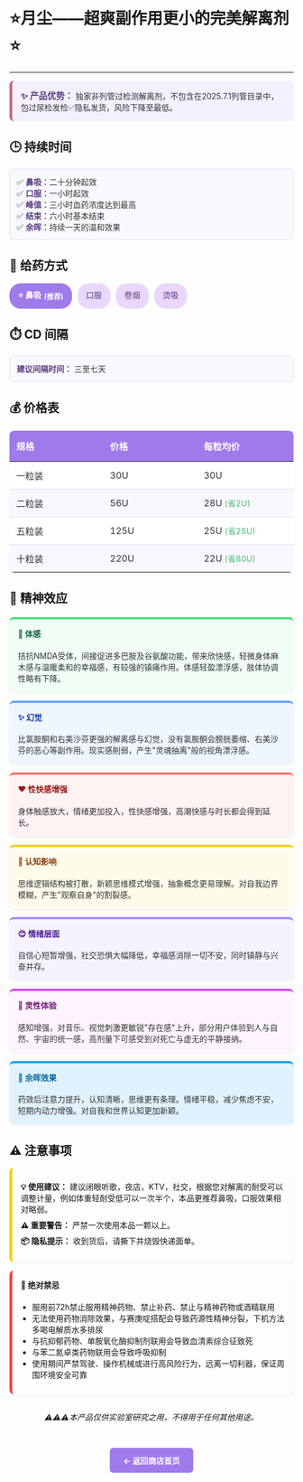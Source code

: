 # ⭐️月尘——超爽副作用更小的完美解离剂⭐️
---
<div style="background-color: #f5f0ff; padding: 15px; border-radius: 8px; margin-bottom: 20px; border-left: 5px solid #c06c84;" class="dark:bg-purple-900/30">
<span style="font-size: 1.1em; font-weight: bold; color: #5a3d7a;" class="dark:text-purple-200">✨ 产品优势：</span> <span style="color: #333333;" class="dark:text-gray-200">独家非列管过检测解离剂，不包含在2025.7.1列管目录中，包过尿检发检✅隐私发货，风险下降至最低。</span>
</div>

## 🕒 持续时间

<div style="background-color: #f8f8ff; padding: 12px; border-radius: 6px; border: 1px solid #e0e0ff;" class="dark:bg-blue-900/20 dark:border-blue-800/30">
✅ <strong style="color: #5a3d7a;" class="dark:text-blue-300">鼻吸</strong>：<span style="color: #333333;" class="dark:text-gray-200">二十分钟起效</span><br>
✅ <strong style="color: #5a3d7a;" class="dark:text-blue-300">口服</strong>：<span style="color: #333333;" class="dark:text-gray-200">一小时起效</span><br>
✅ <strong style="color: #5a3d7a;" class="dark:text-blue-300">峰值</strong>：<span style="color: #333333;" class="dark:text-gray-200">三小时血药浓度达到最高</span><br>
✅ <strong style="color: #5a3d7a;" class="dark:text-blue-300">结束</strong>：<span style="color: #333333;" class="dark:text-gray-200">六小时基本结束</span><br>
✅ <strong style="color: #5a3d7a;" class="dark:text-blue-300">余晖</strong>：<span style="color: #333333;" class="dark:text-gray-200">持续一天的温和效果</span>
</div>

## 💊 给药方式

<div style="display: flex; flex-wrap: wrap; gap: 10px; margin: 15px 0;">
  <div style="background-color: #9f7aea; padding: 10px 15px; border-radius: 20px; font-weight: bold; display: flex; align-items: center;" class="dark:bg-purple-700/80">
    <span style="color: #ffffff;">⭐️ 鼻吸</span>
    <span style="margin-left: 5px; color: #ffffff; font-size: 0.9em;">(推荐)</span>
  </div>
  <div style="background-color: #e9d8fd; padding: 10px 15px; border-radius: 20px; color: #5a3d7a;" class="dark:bg-purple-800/40 dark:text-purple-200">口服</div>
  <div style="background-color: #e9d8fd; padding: 10px 15px; border-radius: 20px; color: #5a3d7a;" class="dark:bg-purple-800/40 dark:text-purple-200">卷烟</div>
  <div style="background-color: #e9d8fd; padding: 10px 15px; border-radius: 20px; color: #5a3d7a;" class="dark:bg-purple-800/40 dark:text-purple-200">烫吸</div>
</div>

## ⏱️ CD 间隔

<div style="background-color: #f8f8ff; padding: 12px; border-radius: 6px; border: 1px solid #e0e0ff;" class="dark:bg-indigo-900/20 dark:border-indigo-800/30">
<strong style="color: #5a3d7a;" class="dark:text-indigo-300">建议间隔时间：</strong> <span style="color: #333333;" class="dark:text-gray-200">三至七天</span>
</div>

## 💰 价格表

<div style="overflow-x: auto; margin: 20px 0; padding: 0; background-color: #f9f7ff; border-radius: 8px;">
  <table style="width: 100% !important; min-width: 300px; border-collapse: collapse; margin: 0; display: table;">
    <thead style="width: 100%;">
      <tr style="background-color: #9f7aea; color: #ffffff; width: 100%;">
        <th style="padding: 15px 12px; text-align: left; border: none; border-radius: 8px 0 0 0; width: 33%;">规格</th>
        <th style="padding: 15px 12px; text-align: left; border: none; width: 33%;">价格</th>
        <th style="padding: 15px 12px; text-align: left; border: none; border-radius: 0 8px 0 0; width: 34%;">每粒均价</th>
      </tr>
    </thead>
    <tbody style="width: 100%;">
      <tr style="background-color: #ffffff; color: #333333; width: 100%;">
        <td style="padding: 12px; border: none; border-bottom: 1px solid #e2d9f3; width: 33%;">一粒装</td>
        <td style="padding: 12px; border: none; border-bottom: 1px solid #e2d9f3; width: 33%;">30U</td>
        <td style="padding: 12px; border: none; border-bottom: 1px solid #e2d9f3; width: 34%;">30U</td>
      </tr>
      <tr style="background-color: #f9f7ff; color: #333333; width: 100%;">
        <td style="padding: 12px; border: none; border-bottom: 1px solid #e2d9f3; width: 33%;">二粒装</td>
        <td style="padding: 12px; border: none; border-bottom: 1px solid #e2d9f3; width: 33%;">56U</td>
        <td style="padding: 12px; border: none; border-bottom: 1px solid #e2d9f3; width: 34%;">28U <span style="color: #48bb78; font-size: 0.9em;">(省2U)</span></td>
      </tr>
      <tr style="background-color: #ffffff; color: #333333; width: 100%;">
        <td style="padding: 12px; border: none; border-bottom: 1px solid #e2d9f3; width: 33%;">五粒装</td>
        <td style="padding: 12px; border: none; border-bottom: 1px solid #e2d9f3; width: 33%;">125U</td>
        <td style="padding: 12px; border: none; border-bottom: 1px solid #e2d9f3; width: 34%;">25U <span style="color: #48bb78; font-size: 0.9em;">(省25U)</span></td>
      </tr>
      <tr style="background-color: #f9f7ff; color: #333333; width: 100%;">
        <td style="padding: 12px; border: none; width: 33%;">十粒装</td>
        <td style="padding: 12px; border: none; width: 33%;">220U</td>
        <td style="padding: 12px; border: none; width: 34%;">22U <span style="color: #48bb78; font-size: 0.9em;">(省80U)</span></td>
      </tr>
    </tbody>
  </table>
</div>

## 🌈 精神效应

<div style="display: grid; grid-template-columns: repeat(auto-fit, minmax(300px, 1fr)); gap: 15px; margin: 20px 0;">

<div style="background-color: #f0fdf4; padding: 15px; border-radius: 8px; border-top: 4px solid #4ade80; box-shadow: 0 2px 4px rgba(0,0,0,0.05);" class="dark:bg-green-900/30">
  <h4 style="margin-top: 0; color: #166534;" class="dark:text-green-300">💆 体感</h4>
  <p style="margin-bottom: 0; color: #333333;" class="dark:text-gray-200">拮抗NMDA受体，间接促进多巴胺及谷氨酸功能，带来欣快感，轻微身体麻木感与温暖柔和的幸福感，有较强的镇痛作用。体感轻盈漂浮感，肢体协调性略有下降。</p>
</div>

<div style="background-color: #eff6ff; padding: 15px; border-radius: 8px; border-top: 4px solid #60a5fa; box-shadow: 0 2px 4px rgba(0,0,0,0.05);" class="dark:bg-blue-900/30">
  <h4 style="margin-top: 0; color: #1e40af;" class="dark:text-blue-300">✨ 幻觉</h4>
  <p style="margin-bottom: 0; color: #333333;" class="dark:text-gray-200">比氯胺酮和右美沙芬更强的解离感与幻觉，没有氯胺酮会膀胱萎缩、右美沙芬的恶心等副作用。现实感削弱，产生"灵魂抽离"般的视角漂浮感。</p>
</div>

<div style="background-color: #fef2f2; padding: 15px; border-radius: 8px; border-top: 4px solid #f87171; box-shadow: 0 2px 4px rgba(0,0,0,0.05);" class="dark:bg-red-900/30">
  <h4 style="margin-top: 0; color: #991b1b;" class="dark:text-red-300">❤️ 性快感增强</h4>
  <p style="margin-bottom: 0; color: #333333;" class="dark:text-gray-200">身体触感放大，情绪更加投入，性快感增强，高潮快感与时长都会得到延长。</p>
</div>

<div style="background-color: #fffbeb; padding: 15px; border-radius: 8px; border-top: 4px solid #facc15; box-shadow: 0 2px 4px rgba(0,0,0,0.05);" class="dark:bg-yellow-900/30">
  <h4 style="margin-top: 0; color: #92400e;" class="dark:text-yellow-300">🧠 认知影响</h4>
  <p style="margin-bottom: 0; color: #333333;" class="dark:text-gray-200">思维逻辑结构被打散，新颖思维模式增强，抽象概念更易理解。对自我边界模糊，产生"观察自身"的割裂感。</p>
</div>

<div style="background-color: #f5f3ff; padding: 15px; border-radius: 8px; border-top: 4px solid #a78bfa; box-shadow: 0 2px 4px rgba(0,0,0,0.05);" class="dark:bg-purple-900/30">
  <h4 style="margin-top: 0; color: #4c1d95;" class="dark:text-purple-300">😊 情绪层面</h4>
  <p style="margin-bottom: 0; color: #333333;" class="dark:text-gray-200">自信心短暂增强，社交恐惧大幅降低，幸福感消除一切不安，同时镇静与兴奋并存。</p>
</div>

<div style="background-color: #fdf4ff; padding: 15px; border-radius: 8px; border-top: 4px solid #d946ef; box-shadow: 0 2px 4px rgba(0,0,0,0.05);" class="dark:bg-pink-900/30">
  <h4 style="margin-top: 0; color: #701a75;" class="dark:text-pink-300">🌌 灵性体验</h4>
  <p style="margin-bottom: 0; color: #333333;" class="dark:text-gray-200">感知增强，对音乐、视觉刺激更敏锐"存在感"上升，部分用户体验到人与自然、宇宙的统一感，高剂量下可感受到对死亡与虚无的平静接纳。</p>
</div>

<div style="background-color: #e0f2fe; padding: 15px; border-radius: 8px; border-top: 4px solid #0ea5e9; box-shadow: 0 2px 4px rgba(0,0,0,0.05);" class="dark:bg-sky-900/30">
  <h4 style="margin-top: 0; color: #0369a1;" class="dark:text-sky-300">🌟 余晖效果</h4>
  <p style="margin-bottom: 0; color: #333333;" class="dark:text-gray-200">药效后注意力提升，认知清晰，思维更有条理。情绪平稳，减少焦虑不安，短期内动力增强。对自我和世界认知更加新颖。</p>
</div>

</div>

## ⚠️ 注意事项

<div style="padding: 15px; border-radius: 8px; border-left: 5px solid #facc15; margin-bottom: 15px; box-shadow: 0 2px 4px rgba(0,0,0,0.05);" class="dark:bg-amber-900/30 bg-amber-50">
  <p style="margin: 8px 0;" class="dark:text-amber-100 text-amber-900"><strong>💡 使用建议：</strong> 建议闭眼听歌，夜店，KTV，社交，根据您对解离的耐受可以调整计量，例如体重轻耐受低可以一次半个，本品更推荐鼻吸，口服效果相对略弱。</p>
  <p style="margin: 8px 0;" class="dark:text-amber-100 text-amber-900"><strong>⚠️ 重要警告：</strong> 严禁一次使用本品一颗以上。</p>
  <p style="margin: 8px 0;" class="dark:text-amber-100 text-amber-900"><strong>📦 隐私提示：</strong> 收到货后，请撕下并烧毁快递面单。</p>
</div>

<div style="padding: 15px; border-radius: 8px; border-left: 5px solid #ef4444; margin-bottom: 15px; box-shadow: 0 2px 4px rgba(0,0,0,0.05);" class="dark:bg-red-900/30 bg-red-50">
  <h4 style="margin-top: 0;" class="dark:text-red-200 text-red-800">🔴 绝对禁忌</h4>
  <ul style="margin: 10px 0; padding-left: 20px;" class="dark:text-red-100 text-red-900">
    <li>服用前72h禁止服用精神药物、禁止补药、禁止与精神药物或酒精联用</li>
    <li>无法使用药物消除效果，与赛庚啶搭配会导致药源性精神分裂，下机方法多喝电解质水多排尿</li>
    <li>与抗抑郁药物、单胺氧化酶抑制剂联用会导致血清素综合征致死</li>
    <li>与苯二氮卓类药物联用会导致呼吸抑制</li>
    <li>使用期间严禁驾驶、操作机械或进行高风险行为，远离一切利器，保证周围环境安全可靠</li>
  </ul>
</div>

<div style="padding: 15px; border-radius: 8px; text-align: center; font-style: italic;" class="dark:bg-gray-800/70 bg-gray-100 dark:text-gray-300 text-gray-700">
  ⚠️⚠️⚠️本产品仅供实验室研究之用，不得用于任何其他用途。
</div>

<div style="margin-top: 30px; margin-bottom: 20px; text-align: center;">
  <a href="/store/" style="display: inline-block; background-color: #9f7aea; color: #ffffff; padding: 12px 24px; border-radius: 6px; text-decoration: none; font-weight: bold; transition: background-color 0.3s ease;" class="dark:bg-purple-700 hover:bg-purple-800 dark:hover:bg-purple-600">
    ← 返回商店首页
  </a>
</div>
